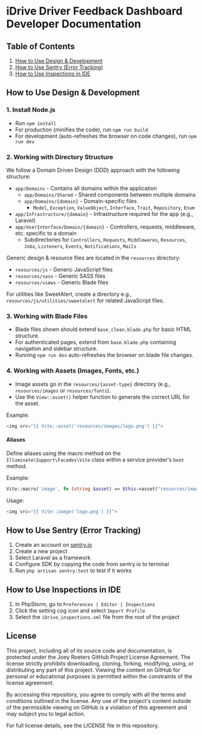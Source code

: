 # iDrive Driver Feedback Dashboard Developer Documentation

## Table of Contents

1. [How to Use Design & Development](#how-to-use-design--development)
2. [How to Use Sentry (Error Tracking)](#how-to-use-sentry-error-tracking)
3. [How to Use Inspections in IDE](#how-to-use-inspections-in-ide)

## How to Use Design & Development

### 1. Install Node.js

- Run `npm install`
- For production (minifies the code), run `npm run build`
- For development (auto-refreshes the browser on code changes), run `npm run dev`

### 2. Working with Directory Structure

We follow a Domain Driven Design (DDD) approach with the following structure:

- `app/Domains` - Contains all domains within the application
    - `app/Domains/Shared` - Shared components between multiple domains
    - `app/Domains/{domain}` - Domain-specific files
        - `Model`, `Exception`, `ValueObject`, `Interface`, `Trait`, `Repository`, `Enum`
- `app/Infrastructure/{domain}` - Infrastructure required for the app (e.g., Laravel)
- `app/UserInterface/Domain/{domain}` - Controllers, requests, middleware, etc. specific to a domain
    - Subdirectories for `Controllers`, `Requests`, `Middlewares`, `Resources`, `Jobs`, `Listeners`, `Events`, `Notifications`, `Mails`

Generic design & resource files are located in the `resources` directory:

- `resources/js` - Generic JavaScript files
- `resources/sass` - Generic SASS files
- `resources/views` - Generic Blade files

For utilities like SweetAlert, create a directory e.g., `resources/js/utilities/sweetalert` for related JavaScript files.

### 3. Working with Blade Files

- Blade files shown should extend `base_clean.blade.php` for basic HTML structure.
- For authenticated pages, extend from `base.blade.php` containing navigation and sidebar structure.
- Running `npm run dev` auto-refreshes the browser on blade file changes.

### 4. Working with Assets (Images, Fonts, etc.)

- Image assets go in the `resources/{asset-type}` directory (e.g., `resources/images` or `resources/fonts`).
- Use the `View::asset()` helper function to generate the correct URL for the asset.

Example:
```php
<img src="{{ Vite::asset('resources/images/logo.png') }}">
```

#### Aliases

Define aliases using the macro method on the `Illuminate\Support\Facades\Vite` class within a service provider's `boot` method.

Example:
```php
Vite::macro('image', fn (string $asset) => $this->asset("resources/images/{$asset}"));
```

Usage:
```php
<img src="{{ Vite::image('logo.png') }}">
```

## How to Use Sentry (Error Tracking)

1. Create an account on [sentry.io](https://sentry.io)
2. Create a new project
3. Select Laravel as a framework
4. Configure SDK by copying the code from sentry.io to terminal
5. Run `php artisan sentry:test` to test if it works

## How to Use Inspections in IDE

1. In PhpStorm, go to `Preferences | Editor | Inspections`
2. Click the setting cog icon and select `Import Profile`
3. Select the `iDrive_inspections.xml` file from the root of the project

## License
This project, including all of its source code and documentation, is protected under the Joey Roeters GitHub Project License Agreement. The license strictly prohibits downloading, cloning, forking, modifying, using, or distributing any part of this project. Viewing the content on GitHub for personal or educational purposes is permitted within the constraints of the license agreement.

By accessing this repository, you agree to comply with all the terms and conditions outlined in the license. Any use of the project's content outside of the permissible viewing on GitHub is a violation of this agreement and may subject you to legal action.

For full license details, see the LICENSE file in this repository.

